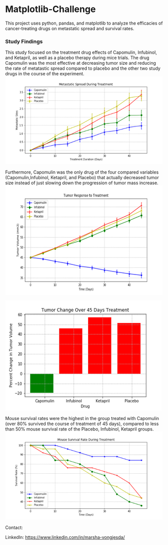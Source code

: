 # Matplotlib-Challenge
 
This project uses python, pandas, and matplotlib to analyze the efficacies of cancer-treating drugs on metastatic spread and survival rates.


### Study Findings
This study focused on the treatment drug effects of Capomulin, Infubinol, and Ketapril, as well as a placebo therapy during mice trials. 
The drug Capomulin was the most effective at decreasing tumor size and reducing the rate of metatastic spread compared to placebo and the other two study drugs in the course of the experiment.
![](Pymaceuticals/images/Plot2.png)

Furthermore, Capomulin was the only drug of the four compared variables (Capomulin,Infubinol, Ketapril, and Placebo) that actually decreased tumor size instead of just slowing down the progression of tumor mass increase.
<img src="Pymaceuticals/images/Plot1.png" width=600 height=350>

<img src="Pymaceuticals/images/Plot4.png" width=500 height=350>

Mouse survival rates were the highest in the group treated with Capomulin (over 80% survived the course of treatment of 45 days), compared to less than 50% mouse survival rate of the Placebo, Infubinol, Ketapril groups.
![](Pymaceuticals/images/Plot3.png)



Contact:

LinkedIn: https://www.linkedin.com/in/marsha-vongjesda/
